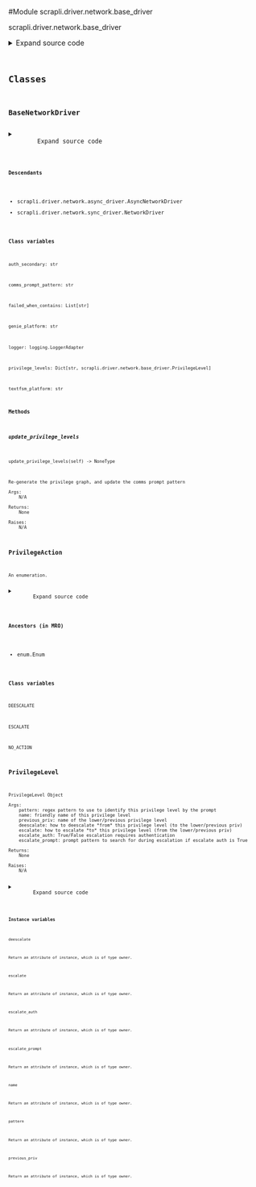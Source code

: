 <link rel="preload stylesheet" as="style" href="https://cdnjs.cloudflare.com/ajax/libs/10up-sanitize.css/11.0.1/sanitize.min.css" integrity="sha256-PK9q560IAAa6WVRRh76LtCaI8pjTJ2z11v0miyNNjrs=" crossorigin>
<link rel="preload stylesheet" as="style" href="https://cdnjs.cloudflare.com/ajax/libs/10up-sanitize.css/11.0.1/typography.min.css" integrity="sha256-7l/o7C8jubJiy74VsKTidCy1yBkRtiUGbVkYBylBqUg=" crossorigin>
<link rel="stylesheet preload" as="style" href="https://cdnjs.cloudflare.com/ajax/libs/highlight.js/10.1.1/styles/github.min.css" crossorigin>
<script defer src="https://cdnjs.cloudflare.com/ajax/libs/highlight.js/10.1.1/highlight.min.js" integrity="sha256-Uv3H6lx7dJmRfRvH8TH6kJD1TSK1aFcwgx+mdg3epi8=" crossorigin></script>
<script>window.addEventListener('DOMContentLoaded', () => hljs.initHighlighting())</script>















#Module scrapli.driver.network.base_driver

scrapli.driver.network.base_driver

<details class="source">
    <summary>
        <span>Expand source code</span>
    </summary>
    <pre>
        <code class="python">
"""scrapli.driver.network.base_driver"""
import re
from collections import defaultdict
from datetime import datetime
from enum import Enum
from functools import lru_cache
from logging import LoggerAdapter
from typing import DefaultDict, Dict, List, Optional, Set, Tuple, Union

from scrapli.exceptions import ScrapliPrivilegeError, ScrapliTypeError
from scrapli.helper import user_warning
from scrapli.response import MultiResponse, Response


class PrivilegeLevel:
    __slots__ = (
        "pattern",
        "name",
        "previous_priv",
        "deescalate",
        "escalate",
        "escalate_auth",
        "escalate_prompt",
    )

    def __init__(
        self,
        pattern: str,
        name: str,
        previous_priv: str,
        deescalate: str,
        escalate: str,
        escalate_auth: bool,
        escalate_prompt: str,
    ):
        """
        PrivilegeLevel Object

        Args:
            pattern: regex pattern to use to identify this privilege level by the prompt
            name: friendly name of this privilege level
            previous_priv: name of the lower/previous privilege level
            deescalate: how to deescalate *from* this privilege level (to the lower/previous priv)
            escalate: how to escalate *to* this privilege level (from the lower/previous priv)
            escalate_auth: True/False escalation requires authentication
            escalate_prompt: prompt pattern to search for during escalation if escalate auth is True

        Returns:
            None

        Raises:
            N/A

        """
        self.pattern = pattern
        self.name = name
        self.previous_priv = previous_priv
        self.deescalate = deescalate
        self.escalate = escalate
        self.escalate_auth = escalate_auth
        self.escalate_prompt = escalate_prompt


DUMMY_PRIV_LEVEL = PrivilegeLevel("", "DUMMY", "", "", "", False, "")
PRIVS: Dict[str, PrivilegeLevel] = {}


class PrivilegeAction(Enum):
    NO_ACTION = "no action"
    ESCALATE = "escalate"
    DEESCALATE = "deescalate"


class BaseNetworkDriver:
    # BaseNetworkDriver Mixin vars for typing/linting purposes
    logger: LoggerAdapter
    auth_secondary: str
    failed_when_contains: List[str]
    textfsm_platform: str
    genie_platform: str
    privilege_levels: Dict[str, PrivilegeLevel]
    comms_prompt_pattern: str
    _current_priv_level = DUMMY_PRIV_LEVEL
    _priv_graph: DefaultDict[str, Set[str]]

    def _generate_comms_prompt_pattern(self) -> None:
        """
        Generate the `comms_prompt_pattern` from the currently assigned privilege levels

        Args:
            N/A

        Returns:
            None

        Raises:
            N/A

        """
        self.logger.debug("generating combined network comms prompt pattern")
        self.comms_prompt_pattern = r"|".join(
            rf"({priv_level_data.pattern})" for priv_level_data in self.privilege_levels.values()
        )

    @lru_cache()
    def _determine_current_priv(self, current_prompt: str) -> List[str]:
        """
        Determine current privilege level from prompt string

        Args:
            current_prompt: string of current prompt

        Returns:
            list: list of string names of matching privilege levels

        Raises:
            ScrapliPrivilegeError: if privilege level cannot be determined

        """
        matching_priv_levels = []
        for priv_level in self.privilege_levels.values():
            search_result = re.search(
                pattern=priv_level.pattern, string=current_prompt, flags=re.M | re.I
            )
            if not search_result:
                continue
            matching_priv_levels.append(priv_level.name)
        if not matching_priv_levels:
            msg = f"could not determine privilege level from provided prompt: '{current_prompt}'"
            self.logger.critical(msg)
            raise ScrapliPrivilegeError(msg)

        self.logger.debug(f"determined current privilege level is one of '{matching_priv_levels}'")
        return matching_priv_levels

    def _build_priv_graph(self) -> None:
        """
        Build a graph of privilege levels

        `_priv_graph` is a "graph" of all privilege levels and how to acquire them from any given
        priv level. This is probably not very efficient but we should never have more than a
        handful of priv levels so this should never be a big issue.

        While at the moment priv levels are always... "linear" in that there is only ever one "up"
        and one "down" privilege from any given priv, we still have "forks" in the road -- for
        example, in IOSXR we can go from privilege exec to configuration or configuration exclusive.
        This method builds a graph that allows us to make intelligent decisions about how to get
        from where we are to where we want to be!

        Args:
            N/A

        Returns:
            None

        Raises:
            N/A

        """
        self._priv_graph = defaultdict(set)

        privilege_levels = self.privilege_levels.values()
        for privilege_level in privilege_levels:
            if privilege_level.previous_priv:
                self._priv_graph[privilege_level.name].add(privilege_level.previous_priv)
            else:
                self._priv_graph[privilege_level.name] = set()

        for higher_privilege_level, privilege_level_list in self._priv_graph.items():
            for privilege_level_name in privilege_level_list:
                self._priv_graph[privilege_level_name].add(higher_privilege_level)

    def _build_priv_change_map(
        self,
        starting_priv_name: str,
        destination_priv_name: str,
        priv_change_map: Optional[List[str]] = None,
    ) -> List[str]:
        """
        Generate a list of priv levels from starting priv to destination priv

        Args:
            starting_priv_name: name of starting priv
            destination_priv_name: name of destination priv
            priv_change_map: current priv_change_map; should only be passed when this function
                calls itself

        Returns:
            list: list of strings of priv names to get from starting to destination priv level

        Raises:
            N/A

        """
        if priv_change_map is None:
            priv_change_map = []

        priv_change_map = priv_change_map + [starting_priv_name]

        if starting_priv_name == destination_priv_name:
            return priv_change_map

        for privilege_name in self._priv_graph[starting_priv_name]:
            if privilege_name not in priv_change_map:
                updated_priv_change_map = self._build_priv_change_map(
                    starting_priv_name=privilege_name,
                    destination_priv_name=destination_priv_name,
                    priv_change_map=priv_change_map,
                )
                if updated_priv_change_map:
                    return updated_priv_change_map

        # shouldnt ever get to this i dont think... putting here to appease pylint and ignoring cov
        return []  # pragma: nocover

    def update_privilege_levels(self) -> None:
        """
        Re-generate the privilege graph, and update the comms prompt pattern

        Args:
            N/A

        Returns:
            None

        Raises:
            N/A

        """
        # build/update the priv graph
        self._build_priv_graph()

        # build/update the joined comms prompt pattern
        self._generate_comms_prompt_pattern()

        # ensure the channel has the updated prompt pattern so it knows how to match any newly
        # updated priv levels (such as registered configuration sessions)
        self.channel.comms_prompt_pattern = (  # type: ignore  # pylint: disable=E1101
            self.comms_prompt_pattern
        )

        # finally, clear the lru caches as patterns may have been updated
        self._determine_current_priv.cache_clear()

    def _validate_privilege_level_name(self, privilege_level_name: str) -> None:
        """
        Get privilege level name if provided privilege is valid

        Args:
            privilege_level_name: string name of desired privilege level

        Returns:
            None

        Raises:
            ScrapliPrivilegeError: if attempting to acquire an unknown priv

        """
        desired_privilege_level = self.privilege_levels.get(privilege_level_name)
        if desired_privilege_level is None:
            msg = (
                f"requested privilege level '{privilege_level_name}' not a valid privilege level of"
                f" '{self.__class__.__name__}'"
            )
            self.logger.critical(msg)
            raise ScrapliPrivilegeError(msg)

    def _pre_escalate(self, escalate_priv: PrivilegeLevel) -> None:
        """
        Handle pre "_escalate" tasks for consistency between sync/async versions

        Args:
            escalate_priv: privilege level to escalate to

        Returns:
            None

        Raises:
            N/A

        """
        if escalate_priv.escalate_auth is True and not self.auth_secondary:
            title = "Authentication Warning!"
            message = (
                "scrapli will try to escalate privilege without entering a password but may "
                "fail.\nSet an 'auth_secondary' password if your device requires a password to "
                "increase privilege, otherwise ignore this message."
            )
            user_warning(title=title, message=message)

    def _process_acquire_priv(
        self,
        destination_priv: str,
        current_prompt: str,
    ) -> Tuple[PrivilegeAction, PrivilegeLevel]:
        """
        Handle non channel "acquire_priv" tasks for consistency between sync/async versions

        Args:
            destination_priv: string name of desired privilege level
            current_prompt: string of the current prompt

        Returns:
            Tuple[PrivilegeAction, PrivilegeLevel]: enum set to appropriate value for no action,
                escalate or deescalate and privilege level object to pass to either escalate or
                deescalate method

        Raises:
            N/A

        """
        self.logger.info(f"attempting to acquire '{destination_priv}' privilege level")

        # decide if we are already at the desired priv, then we don't need to do any thing!
        current_priv_patterns = self._determine_current_priv(current_prompt=current_prompt)

        # if multiple patterns match pick the zeroith... hopefully this never happens though... :)
        current_priv = self.privilege_levels[current_priv_patterns[0]]

        if destination_priv in current_priv_patterns:
            self.logger.debug(
                "determined current privilege level is target privilege level, no action needed"
            )
            self._current_priv_level = self.privilege_levels[destination_priv]
            return PrivilegeAction.NO_ACTION, current_priv

        map_to_destination_priv = self._build_priv_change_map(
            starting_priv_name=current_priv.name, destination_priv_name=destination_priv
        )

        if self.privilege_levels[map_to_destination_priv[1]].previous_priv != current_priv.name:
            self.logger.debug("determined privilege deescalation necessary")
            return PrivilegeAction.DEESCALATE, current_priv

        self.logger.debug("determined privilege escalation necessary")
        return PrivilegeAction.ESCALATE, self.privilege_levels[map_to_destination_priv[1]]

    def _update_response(self, response: Response) -> None:
        """
        Update response with network driver specific data

        This happens here as the underlying channel provides a response object but is unaware of any
        of the network/platform specific attributes that may need to get updated

        Args:
            response: response to update

        Returns:
            None

        Raises:
            N/A

        """
        response.textfsm_platform = self.textfsm_platform
        response.genie_platform = self.genie_platform

    @staticmethod
    def _pre_send_config(config: str) -> List[str]:
        """
        Handle pre "send_config" tasks for consistency between sync/async versions

        Args:
            config: string configuration to send to the device, supports sending multi-line strings

        Returns:
            list: list of config lines from provided "config" input

        Raises:
            ScrapliTypeError: if anything but a string is provided for `file`

        """
        if not isinstance(config, str):
            raise ScrapliTypeError(
                f"'send_config' expects a single string, got {type(config)}, "
                "to send a list of configs use the 'send_configs' method instead."
            )

        # in order to handle multi-line strings, we split lines
        split_config = config.splitlines()

        return split_config

    def _post_send_config(
        self,
        config: str,
        multi_response: MultiResponse,
    ) -> Response:
        """
        Handle post "send_config" tasks for consistency between sync/async versions

        Args:
            config: string configuration to send to the device, supports sending multi-line strings
            multi_response: multi_response object send_config got from calling self.send_configs;
                we need this to parse out the multi_response back into a single Response object

        Returns:
            Response: Unified response object

        Raises:
            N/A

        """
        # capture failed_when_contains and host from zeroith multi_response element (there should
        #  always be at least a zeroith element here!); getting host just lets us keep the mixin
        #  class a little cleaner without having to deal with sync vs async transport classes from
        #  a typing perspective
        failed_when_contains = multi_response[0].failed_when_contains
        host = multi_response[0].host

        # create a new unified response object
        response = Response(
            host=host,
            channel_input=config,
            failed_when_contains=failed_when_contains,
        )
        response.start_time = multi_response[0].start_time
        response.finish_time = datetime.now()
        response.elapsed_time = (response.finish_time - response.start_time).total_seconds()

        # join all the results together into a single final result
        response.result = "\n".join(response.result for response in multi_response)
        response.failed = False

        if any(response.failed for response in multi_response):
            response.failed = True
        self._update_response(response=response)

        return response

    def _pre_send_configs(
        self,
        configs: List[str],
        failed_when_contains: Optional[Union[str, List[str]]] = None,
        privilege_level: str = "",
    ) -> Tuple[str, Union[str, List[str]]]:
        """
        Handle pre "send_configs" tasks for consistency between sync/async versions

        Args:
            configs: list of strings to send to device in config mode
            failed_when_contains: string or list of strings indicating failure if found in response
            privilege_level: name of configuration privilege level/type to acquire; this is platform
                dependent, so check the device driver for specifics. Examples of privilege_name
                would be "configuration_exclusive" for IOSXRDriver, or "configuration_private" for
                JunosDriver. You can also pass in a name of a configuration session such as
                "my-config-session" if you have registered a session using the
                "register_config_session" method of the EOSDriver or NXOSDriver.

        Returns:
            Tuple[str, Union[str, List[str]]]: string of resolved privilege level name, and failed
                when contains which may be a string or list of strings

        Raises:
            ScrapliTypeError: if configs is anything but a list

        """
        if not isinstance(configs, list):
            raise ScrapliTypeError(
                f"'send_configs' expects a list of strings, got {type(configs)}, "
                "to send a single configuration line/string use the 'send_config' method instead."
            )

        if failed_when_contains is None:
            final_failed_when_contains = self.failed_when_contains
        elif isinstance(failed_when_contains, str):
            final_failed_when_contains = [failed_when_contains]
        else:
            final_failed_when_contains = failed_when_contains

        if privilege_level:
            self._validate_privilege_level_name(privilege_level_name=privilege_level)
            resolved_privilege_level = privilege_level
        else:
            resolved_privilege_level = "configuration"

        return resolved_privilege_level, final_failed_when_contains

    def _post_send_configs(self, responses: MultiResponse) -> MultiResponse:
        """
        Handle post "send_configs" tasks for consistency between sync/async versions

        Args:
            responses: multi_response object to update

        Returns:
            MultiResponse: Unified response object

        Raises:
            N/A

        """
        for response in responses:
            self._update_response(response=response)

        return responses
        </code>
    </pre>
</details>




## Classes

### BaseNetworkDriver



<details class="source">
    <summary>
        <span>Expand source code</span>
    </summary>
    <pre>
        <code class="python">
class BaseNetworkDriver:
    # BaseNetworkDriver Mixin vars for typing/linting purposes
    logger: LoggerAdapter
    auth_secondary: str
    failed_when_contains: List[str]
    textfsm_platform: str
    genie_platform: str
    privilege_levels: Dict[str, PrivilegeLevel]
    comms_prompt_pattern: str
    _current_priv_level = DUMMY_PRIV_LEVEL
    _priv_graph: DefaultDict[str, Set[str]]

    def _generate_comms_prompt_pattern(self) -> None:
        """
        Generate the `comms_prompt_pattern` from the currently assigned privilege levels

        Args:
            N/A

        Returns:
            None

        Raises:
            N/A

        """
        self.logger.debug("generating combined network comms prompt pattern")
        self.comms_prompt_pattern = r"|".join(
            rf"({priv_level_data.pattern})" for priv_level_data in self.privilege_levels.values()
        )

    @lru_cache()
    def _determine_current_priv(self, current_prompt: str) -> List[str]:
        """
        Determine current privilege level from prompt string

        Args:
            current_prompt: string of current prompt

        Returns:
            list: list of string names of matching privilege levels

        Raises:
            ScrapliPrivilegeError: if privilege level cannot be determined

        """
        matching_priv_levels = []
        for priv_level in self.privilege_levels.values():
            search_result = re.search(
                pattern=priv_level.pattern, string=current_prompt, flags=re.M | re.I
            )
            if not search_result:
                continue
            matching_priv_levels.append(priv_level.name)
        if not matching_priv_levels:
            msg = f"could not determine privilege level from provided prompt: '{current_prompt}'"
            self.logger.critical(msg)
            raise ScrapliPrivilegeError(msg)

        self.logger.debug(f"determined current privilege level is one of '{matching_priv_levels}'")
        return matching_priv_levels

    def _build_priv_graph(self) -> None:
        """
        Build a graph of privilege levels

        `_priv_graph` is a "graph" of all privilege levels and how to acquire them from any given
        priv level. This is probably not very efficient but we should never have more than a
        handful of priv levels so this should never be a big issue.

        While at the moment priv levels are always... "linear" in that there is only ever one "up"
        and one "down" privilege from any given priv, we still have "forks" in the road -- for
        example, in IOSXR we can go from privilege exec to configuration or configuration exclusive.
        This method builds a graph that allows us to make intelligent decisions about how to get
        from where we are to where we want to be!

        Args:
            N/A

        Returns:
            None

        Raises:
            N/A

        """
        self._priv_graph = defaultdict(set)

        privilege_levels = self.privilege_levels.values()
        for privilege_level in privilege_levels:
            if privilege_level.previous_priv:
                self._priv_graph[privilege_level.name].add(privilege_level.previous_priv)
            else:
                self._priv_graph[privilege_level.name] = set()

        for higher_privilege_level, privilege_level_list in self._priv_graph.items():
            for privilege_level_name in privilege_level_list:
                self._priv_graph[privilege_level_name].add(higher_privilege_level)

    def _build_priv_change_map(
        self,
        starting_priv_name: str,
        destination_priv_name: str,
        priv_change_map: Optional[List[str]] = None,
    ) -> List[str]:
        """
        Generate a list of priv levels from starting priv to destination priv

        Args:
            starting_priv_name: name of starting priv
            destination_priv_name: name of destination priv
            priv_change_map: current priv_change_map; should only be passed when this function
                calls itself

        Returns:
            list: list of strings of priv names to get from starting to destination priv level

        Raises:
            N/A

        """
        if priv_change_map is None:
            priv_change_map = []

        priv_change_map = priv_change_map + [starting_priv_name]

        if starting_priv_name == destination_priv_name:
            return priv_change_map

        for privilege_name in self._priv_graph[starting_priv_name]:
            if privilege_name not in priv_change_map:
                updated_priv_change_map = self._build_priv_change_map(
                    starting_priv_name=privilege_name,
                    destination_priv_name=destination_priv_name,
                    priv_change_map=priv_change_map,
                )
                if updated_priv_change_map:
                    return updated_priv_change_map

        # shouldnt ever get to this i dont think... putting here to appease pylint and ignoring cov
        return []  # pragma: nocover

    def update_privilege_levels(self) -> None:
        """
        Re-generate the privilege graph, and update the comms prompt pattern

        Args:
            N/A

        Returns:
            None

        Raises:
            N/A

        """
        # build/update the priv graph
        self._build_priv_graph()

        # build/update the joined comms prompt pattern
        self._generate_comms_prompt_pattern()

        # ensure the channel has the updated prompt pattern so it knows how to match any newly
        # updated priv levels (such as registered configuration sessions)
        self.channel.comms_prompt_pattern = (  # type: ignore  # pylint: disable=E1101
            self.comms_prompt_pattern
        )

        # finally, clear the lru caches as patterns may have been updated
        self._determine_current_priv.cache_clear()

    def _validate_privilege_level_name(self, privilege_level_name: str) -> None:
        """
        Get privilege level name if provided privilege is valid

        Args:
            privilege_level_name: string name of desired privilege level

        Returns:
            None

        Raises:
            ScrapliPrivilegeError: if attempting to acquire an unknown priv

        """
        desired_privilege_level = self.privilege_levels.get(privilege_level_name)
        if desired_privilege_level is None:
            msg = (
                f"requested privilege level '{privilege_level_name}' not a valid privilege level of"
                f" '{self.__class__.__name__}'"
            )
            self.logger.critical(msg)
            raise ScrapliPrivilegeError(msg)

    def _pre_escalate(self, escalate_priv: PrivilegeLevel) -> None:
        """
        Handle pre "_escalate" tasks for consistency between sync/async versions

        Args:
            escalate_priv: privilege level to escalate to

        Returns:
            None

        Raises:
            N/A

        """
        if escalate_priv.escalate_auth is True and not self.auth_secondary:
            title = "Authentication Warning!"
            message = (
                "scrapli will try to escalate privilege without entering a password but may "
                "fail.\nSet an 'auth_secondary' password if your device requires a password to "
                "increase privilege, otherwise ignore this message."
            )
            user_warning(title=title, message=message)

    def _process_acquire_priv(
        self,
        destination_priv: str,
        current_prompt: str,
    ) -> Tuple[PrivilegeAction, PrivilegeLevel]:
        """
        Handle non channel "acquire_priv" tasks for consistency between sync/async versions

        Args:
            destination_priv: string name of desired privilege level
            current_prompt: string of the current prompt

        Returns:
            Tuple[PrivilegeAction, PrivilegeLevel]: enum set to appropriate value for no action,
                escalate or deescalate and privilege level object to pass to either escalate or
                deescalate method

        Raises:
            N/A

        """
        self.logger.info(f"attempting to acquire '{destination_priv}' privilege level")

        # decide if we are already at the desired priv, then we don't need to do any thing!
        current_priv_patterns = self._determine_current_priv(current_prompt=current_prompt)

        # if multiple patterns match pick the zeroith... hopefully this never happens though... :)
        current_priv = self.privilege_levels[current_priv_patterns[0]]

        if destination_priv in current_priv_patterns:
            self.logger.debug(
                "determined current privilege level is target privilege level, no action needed"
            )
            self._current_priv_level = self.privilege_levels[destination_priv]
            return PrivilegeAction.NO_ACTION, current_priv

        map_to_destination_priv = self._build_priv_change_map(
            starting_priv_name=current_priv.name, destination_priv_name=destination_priv
        )

        if self.privilege_levels[map_to_destination_priv[1]].previous_priv != current_priv.name:
            self.logger.debug("determined privilege deescalation necessary")
            return PrivilegeAction.DEESCALATE, current_priv

        self.logger.debug("determined privilege escalation necessary")
        return PrivilegeAction.ESCALATE, self.privilege_levels[map_to_destination_priv[1]]

    def _update_response(self, response: Response) -> None:
        """
        Update response with network driver specific data

        This happens here as the underlying channel provides a response object but is unaware of any
        of the network/platform specific attributes that may need to get updated

        Args:
            response: response to update

        Returns:
            None

        Raises:
            N/A

        """
        response.textfsm_platform = self.textfsm_platform
        response.genie_platform = self.genie_platform

    @staticmethod
    def _pre_send_config(config: str) -> List[str]:
        """
        Handle pre "send_config" tasks for consistency between sync/async versions

        Args:
            config: string configuration to send to the device, supports sending multi-line strings

        Returns:
            list: list of config lines from provided "config" input

        Raises:
            ScrapliTypeError: if anything but a string is provided for `file`

        """
        if not isinstance(config, str):
            raise ScrapliTypeError(
                f"'send_config' expects a single string, got {type(config)}, "
                "to send a list of configs use the 'send_configs' method instead."
            )

        # in order to handle multi-line strings, we split lines
        split_config = config.splitlines()

        return split_config

    def _post_send_config(
        self,
        config: str,
        multi_response: MultiResponse,
    ) -> Response:
        """
        Handle post "send_config" tasks for consistency between sync/async versions

        Args:
            config: string configuration to send to the device, supports sending multi-line strings
            multi_response: multi_response object send_config got from calling self.send_configs;
                we need this to parse out the multi_response back into a single Response object

        Returns:
            Response: Unified response object

        Raises:
            N/A

        """
        # capture failed_when_contains and host from zeroith multi_response element (there should
        #  always be at least a zeroith element here!); getting host just lets us keep the mixin
        #  class a little cleaner without having to deal with sync vs async transport classes from
        #  a typing perspective
        failed_when_contains = multi_response[0].failed_when_contains
        host = multi_response[0].host

        # create a new unified response object
        response = Response(
            host=host,
            channel_input=config,
            failed_when_contains=failed_when_contains,
        )
        response.start_time = multi_response[0].start_time
        response.finish_time = datetime.now()
        response.elapsed_time = (response.finish_time - response.start_time).total_seconds()

        # join all the results together into a single final result
        response.result = "\n".join(response.result for response in multi_response)
        response.failed = False

        if any(response.failed for response in multi_response):
            response.failed = True
        self._update_response(response=response)

        return response

    def _pre_send_configs(
        self,
        configs: List[str],
        failed_when_contains: Optional[Union[str, List[str]]] = None,
        privilege_level: str = "",
    ) -> Tuple[str, Union[str, List[str]]]:
        """
        Handle pre "send_configs" tasks for consistency between sync/async versions

        Args:
            configs: list of strings to send to device in config mode
            failed_when_contains: string or list of strings indicating failure if found in response
            privilege_level: name of configuration privilege level/type to acquire; this is platform
                dependent, so check the device driver for specifics. Examples of privilege_name
                would be "configuration_exclusive" for IOSXRDriver, or "configuration_private" for
                JunosDriver. You can also pass in a name of a configuration session such as
                "my-config-session" if you have registered a session using the
                "register_config_session" method of the EOSDriver or NXOSDriver.

        Returns:
            Tuple[str, Union[str, List[str]]]: string of resolved privilege level name, and failed
                when contains which may be a string or list of strings

        Raises:
            ScrapliTypeError: if configs is anything but a list

        """
        if not isinstance(configs, list):
            raise ScrapliTypeError(
                f"'send_configs' expects a list of strings, got {type(configs)}, "
                "to send a single configuration line/string use the 'send_config' method instead."
            )

        if failed_when_contains is None:
            final_failed_when_contains = self.failed_when_contains
        elif isinstance(failed_when_contains, str):
            final_failed_when_contains = [failed_when_contains]
        else:
            final_failed_when_contains = failed_when_contains

        if privilege_level:
            self._validate_privilege_level_name(privilege_level_name=privilege_level)
            resolved_privilege_level = privilege_level
        else:
            resolved_privilege_level = "configuration"

        return resolved_privilege_level, final_failed_when_contains

    def _post_send_configs(self, responses: MultiResponse) -> MultiResponse:
        """
        Handle post "send_configs" tasks for consistency between sync/async versions

        Args:
            responses: multi_response object to update

        Returns:
            MultiResponse: Unified response object

        Raises:
            N/A

        """
        for response in responses:
            self._update_response(response=response)

        return responses
        </code>
    </pre>
</details>


#### Descendants
- scrapli.driver.network.async_driver.AsyncNetworkDriver
- scrapli.driver.network.sync_driver.NetworkDriver
#### Class variables

    
`auth_secondary: str`




    
`comms_prompt_pattern: str`




    
`failed_when_contains: List[str]`




    
`genie_platform: str`




    
`logger: logging.LoggerAdapter`




    
`privilege_levels: Dict[str, scrapli.driver.network.base_driver.PrivilegeLevel]`




    
`textfsm_platform: str`



#### Methods

    

##### update_privilege_levels
`update_privilege_levels(self) ‑> NoneType`

```text
Re-generate the privilege graph, and update the comms prompt pattern

Args:
    N/A

Returns:
    None

Raises:
    N/A
```





### PrivilegeAction


```text
An enumeration.
```

<details class="source">
    <summary>
        <span>Expand source code</span>
    </summary>
    <pre>
        <code class="python">
class PrivilegeAction(Enum):
    NO_ACTION = "no action"
    ESCALATE = "escalate"
    DEESCALATE = "deescalate"
        </code>
    </pre>
</details>


#### Ancestors (in MRO)
- enum.Enum
#### Class variables

    
`DEESCALATE`




    
`ESCALATE`




    
`NO_ACTION`






### PrivilegeLevel


```text
PrivilegeLevel Object

Args:
    pattern: regex pattern to use to identify this privilege level by the prompt
    name: friendly name of this privilege level
    previous_priv: name of the lower/previous privilege level
    deescalate: how to deescalate *from* this privilege level (to the lower/previous priv)
    escalate: how to escalate *to* this privilege level (from the lower/previous priv)
    escalate_auth: True/False escalation requires authentication
    escalate_prompt: prompt pattern to search for during escalation if escalate auth is True

Returns:
    None

Raises:
    N/A
```

<details class="source">
    <summary>
        <span>Expand source code</span>
    </summary>
    <pre>
        <code class="python">
class PrivilegeLevel:
    __slots__ = (
        "pattern",
        "name",
        "previous_priv",
        "deescalate",
        "escalate",
        "escalate_auth",
        "escalate_prompt",
    )

    def __init__(
        self,
        pattern: str,
        name: str,
        previous_priv: str,
        deescalate: str,
        escalate: str,
        escalate_auth: bool,
        escalate_prompt: str,
    ):
        """
        PrivilegeLevel Object

        Args:
            pattern: regex pattern to use to identify this privilege level by the prompt
            name: friendly name of this privilege level
            previous_priv: name of the lower/previous privilege level
            deescalate: how to deescalate *from* this privilege level (to the lower/previous priv)
            escalate: how to escalate *to* this privilege level (from the lower/previous priv)
            escalate_auth: True/False escalation requires authentication
            escalate_prompt: prompt pattern to search for during escalation if escalate auth is True

        Returns:
            None

        Raises:
            N/A

        """
        self.pattern = pattern
        self.name = name
        self.previous_priv = previous_priv
        self.deescalate = deescalate
        self.escalate = escalate
        self.escalate_auth = escalate_auth
        self.escalate_prompt = escalate_prompt
        </code>
    </pre>
</details>


#### Instance variables

    
`deescalate`

```text
Return an attribute of instance, which is of type owner.
```



    
`escalate`

```text
Return an attribute of instance, which is of type owner.
```



    
`escalate_auth`

```text
Return an attribute of instance, which is of type owner.
```



    
`escalate_prompt`

```text
Return an attribute of instance, which is of type owner.
```



    
`name`

```text
Return an attribute of instance, which is of type owner.
```



    
`pattern`

```text
Return an attribute of instance, which is of type owner.
```



    
`previous_priv`

```text
Return an attribute of instance, which is of type owner.
```